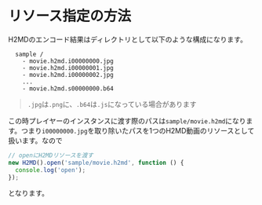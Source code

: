 # リソース指定の方法

H2MDのエンコード結果はディレクトリとして以下のような構成になります。

```
  sample /
    - movie.h2md.i00000000.jpg
    - movie.h2md.i00000001.jpg
    - movie.h2md.i00000002.jpg
    ...
    - movie.h2md.s00000000.b64
```

> `.jpg`は`.png`に、`.b64`は`.js`になっている場合があります

この時プレイヤーのインスタンスに渡す際のパスは`sample/movie.h2md`になります。つまり`i00000000.jpg`を取り除いたパスを1つのH2MD動画のリソースとして扱います。なので

```js
// openにH2MDリソースを渡す
new H2MD().open('sample/movie.h2md', function () {
  console.log('open');
});
```

となります。
